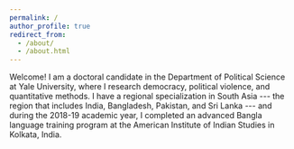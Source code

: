 ```yaml
---
permalink: /
author_profile: true
redirect_from: 
  - /about/
  - /about.html
---
```


Welcome! I am a doctoral candidate in the Department of Political Science at Yale University, where I research democracy, political violence, and quantitative methods. I have a regional specialization in South Asia --- the region that includes India, Bangladesh, Pakistan, and Sri Lanka --- and during the 2018-19 academic year, I completed an advanced Bangla language training program at the American Institute of Indian Studies in Kolkata, India.

